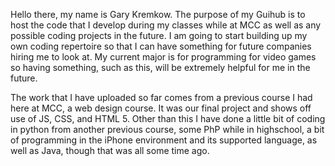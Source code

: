 Hello there, my name is Gary Kremkow. The purpose of my Guihub is to host the code that I develop during my classes while at MCC as well as any possible coding projects in the future. I am going to start building up my own coding repertoire so that I can have something for future companies hiring me to look at. My current major is for programming for video games so having something, such as this, will be extremely helpful for me in the future.

The work that I have uploaded so far comes from a previous course I had here at MCC, a web design course. It was our final project and shows off use of JS, CSS, and HTML 5. Other than this I have done a little bit of coding in python from another previous course, some PhP while in highschool, a bit of programming in the iPhone environment and its supported language, as well as Java, though that was all some time ago.

<!--
**Gkremkow/Gkremkow** is a ✨ _special_ ✨ repository because its `README.md` (this file) appears on your GitHub profile.

Here are some ideas to get you started:

- 🔭 I’m currently working on ...
- 🌱 I’m currently learning ...
- 👯 I’m looking to collaborate on ...
- 🤔 I’m looking for help with ...
- 💬 Ask me about ...
- 📫 How to reach me: ...
- 😄 Pronouns: ...
- ⚡ Fun fact: ...
-->
